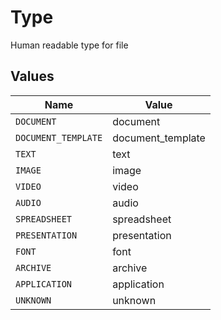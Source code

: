 # Type

Human readable type for file


## Values

| Name                | Value               |
| ------------------- | ------------------- |
| `DOCUMENT`          | document            |
| `DOCUMENT_TEMPLATE` | document_template   |
| `TEXT`              | text                |
| `IMAGE`             | image               |
| `VIDEO`             | video               |
| `AUDIO`             | audio               |
| `SPREADSHEET`       | spreadsheet         |
| `PRESENTATION`      | presentation        |
| `FONT`              | font                |
| `ARCHIVE`           | archive             |
| `APPLICATION`       | application         |
| `UNKNOWN`           | unknown             |